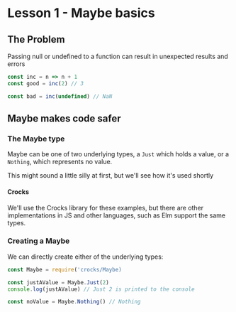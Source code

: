# Lesson 1 - Maybe basics

## The Problem

Passing null or undefined to a function can result in unexpected results and errors

```js
const inc = n => n + 1
const good = inc(2) // 3

const bad = inc(undefined) // NaN
```

## Maybe makes code safer

### The Maybe type

Maybe can be one of two underlying types, a `Just` which holds a value, or a `Nothing`, which represents no value.

This might sound a little silly at first, but we'll see how it's used shortly

#### Crocks

We'll use the Crocks library for these examples, but there are other implementations in JS and other languages, such as Elm support the same types.

### Creating a Maybe

We can directly create either of the underlying types:

```js
const Maybe = require('crocks/Maybe)

const justAValue = Maybe.Just(2)
console.log(justAValue) // Just 2 is printed to the console

const noValue = Maybe.Nothing() // Nothing
```



